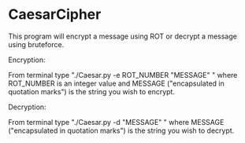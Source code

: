 # CaesarCipher
This program will encrypt a message using ROT or decrypt a message using bruteforce.


Encryption:

From terminal type "./Caesar.py -e ROT_NUMBER "MESSAGE" " where ROT_NUMBER is an integer value and MESSAGE ("encapsulated in quotation marks") is the string you wish to encrypt.

Decryption:

From terminal type "./Caesar.py -d "MESSAGE" " where MESSAGE ("encapsulated in quotation marks") is the string you wish to decrypt.

